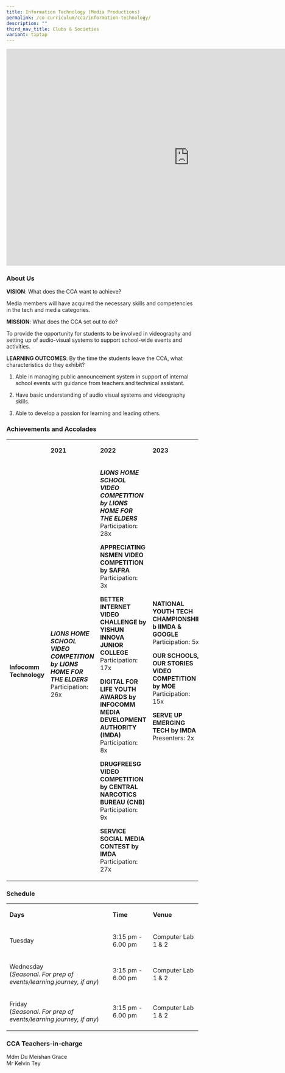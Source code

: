```yaml
---
title: Information Technology (Media Productions)
permalink: /co-curriculum/cca/information-technology/
description: ""
third_nav_title: Clubs & Societies
variant: tiptap
---
```

<div class="iframe-wrapper">
<iframe height="569" width="960" allowfullscreen="true" frameborder="0" src="https://docs.google.com/presentation/d/1YOzuvRbKSmaRVl--NqZFqu0bYOhA-WwJY-9h1dV8Aw8/embed?start=true&amp;loop=true&amp;delayms=3000"></iframe>
</div>
<h3>About Us</h3>
<p><strong>VISION</strong>: What does the CCA want to achieve?&nbsp;</p>
<p>Media members will have acquired the necessary skills and competencies
in the tech and media categories.</p>
<p><strong>MISSION</strong>: What does the CCA set out to do?</p>
<p>To provide the opportunity for students to be involved in videography
and setting up of audio-visual systems to support school-wide events and
activities.</p>
<p><strong>LEARNING OUTCOMES</strong>: By the time the students leave the
CCA, what characteristics do they exhibit?</p>
<ol data-tight="true" class="tight">
<li>
<p>Able in managing public announcement system in support of internal school
events with guidance from teachers and technical assistant.</p>
</li>
<li>
<p>Have basic understanding of audio visual systems and videography skills.</p>
</li>
<li>
<p>Able to develop a passion for learning and leading others.</p>
</li>
</ol>
<h3>Achievements and Accolades</h3>
<table style="minWidth: 100px">
<colgroup>
<col>
<col>
<col>
<col>
</colgroup>
<tbody>
<tr>
<td rowspan="1" colspan="1">
<p><strong>&nbsp;</strong>
</p>
</td>
<td rowspan="1" colspan="1">
<p><strong>2021</strong>
</p>
</td>
<td rowspan="1" colspan="1">
<p><strong>2022</strong>
</p>
</td>
<td rowspan="1" colspan="1">
<p><strong>2023</strong>
</p>
</td>
</tr>
<tr>
<td rowspan="1" colspan="1">
<p><strong>Infocomm Technology</strong>
</p>
</td>
<td rowspan="1" colspan="1">
<p><strong><em>LIONS HOME SCHOOL VIDEO COMPETITION by LIONS HOME FOR THE ELDERS</em></strong>
<br>Participation: 26x</p>
<p><strong>&nbsp;</strong>
</p>
</td>
<td rowspan="1" colspan="1">
<p><strong><em>LIONS HOME SCHOOL VIDEO COMPETITION by LIONS HOME FOR THE ELDERS</em></strong>
<br>Participation: 28x</p>
<p></p>
<p><strong>APPRECIATING NSMEN VIDEO COMPETITION by SAFRA</strong>
<br>Participation: 3x</p>
<p></p>
<p><strong>BETTER INTERNET VIDEO CHALLENGE by YISHUN INNOVA JUNIOR COLLEGE</strong>
<br>Participation: 17x</p>
<p></p>
<p><strong>DIGITAL FOR LIFE YOUTH AWARDS by INFOCOMM MEDIA DEVELOPMENT AUTHORITY (IMDA)</strong>
<br>Participation: 8x</p>
<p></p>
<p><strong>DRUGFREESG VIDEO COMPETITION by CENTRAL NARCOTICS BUREAU (CNB)</strong>
<br>Participation: 9x</p>
<p></p>
<p><strong>SERVICE SOCIAL MEDIA CONTEST by IMDA</strong>
<br>Participation: 27x</p>
</td>
<td rowspan="1" colspan="1">
<p><strong>NATIONAL YOUTH TECH CHAMPIONSHIP b IIMDA &amp; GOOGLE</strong>
<br>Participation: 5x</p>
<p></p>
<p><strong>OUR SCHOOLS, OUR STORIES VIDEO COMPETITION by MOE</strong>
<br>Participation: 15x</p>
<p></p>
<p><strong>SERVE UP EMERGING TECH by IMDA</strong>
<br>Presenters: 2x</p>
</td>
</tr>
</tbody>
</table>
<h3>Schedule</h3>
<table style="minWidth: 75px">
<colgroup>
<col>
<col>
<col>
</colgroup>
<tbody>
<tr>
<td rowspan="1" colspan="1">
<p><strong>Days</strong>
</p>
</td>
<td rowspan="1" colspan="1">
<p><strong>Time</strong>
</p>
</td>
<td rowspan="1" colspan="1">
<p><strong>Venue</strong>
</p>
</td>
</tr>
<tr>
<td rowspan="2" colspan="1">
<p>Tuesday</p>
</td>
<td rowspan="2" colspan="1">
<p>3:15 pm - 6.00 pm</p>
</td>
<td rowspan="2" colspan="1">
<p>Computer Lab 1 &amp; 2</p>
</td>
</tr>
<tr></tr>
<tr>
<td rowspan="1" colspan="1">
<p>Wednesday
<br>(<em>Seasonal. For prep of events/learning journey, if any</em>)</p>
</td>
<td rowspan="1" colspan="1">
<p>3:15 pm - 6.00 pm</p>
</td>
<td rowspan="1" colspan="1">
<p>Computer Lab 1 &amp; 2</p>
</td>
</tr>
<tr>
<td rowspan="1" colspan="1">
<p>Friday
<br>(<em>Seasonal. For prep of events/learning journey, if any</em>)</p>
</td>
<td rowspan="1" colspan="1">
<p>3:15 pm - 6.00 pm</p>
</td>
<td rowspan="1" colspan="1">
<p>Computer Lab 1 &amp; 2</p>
</td>
</tr>
</tbody>
</table>
<h3>CCA Teachers-in-charge</h3>
<p>Mdm Du Meishan Grace
<br>Mr Kelvin Tey</p>